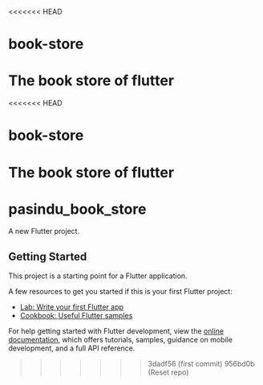 <<<<<<< HEAD
# book-store
The book store  of flutter
=======
<<<<<<< HEAD
# book-store
The book store  of flutter
=======
# pasindu_book_store

A new Flutter project.

## Getting Started

This project is a starting point for a Flutter application.

A few resources to get you started if this is your first Flutter project:

- [Lab: Write your first Flutter app](https://docs.flutter.dev/get-started/codelab)
- [Cookbook: Useful Flutter samples](https://docs.flutter.dev/cookbook)

For help getting started with Flutter development, view the
[online documentation](https://docs.flutter.dev/), which offers tutorials,
samples, guidance on mobile development, and a full API reference.
>>>>>>> 3dadf56 (first commit)
>>>>>>> 956bd0b (Reset repo)
